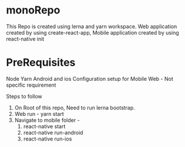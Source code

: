 # monoRepo

This Repo is created using lerna and yarn workspace. 
Web application created by using create-react-app,
Mobile application created by using react-native init

# PreRequisites
Node
Yarn 
Android and ios Configuration setup for Mobile
Web - Not specific requirement

Steps to follow
1. On Root of this repo, Need to run lerna bootstrap.
2. Web run - yarn start
3. Navigate to mobile folder - 
   1. react-native start
   2. react-native run-android 
   3. react-native run-ios
   
  
